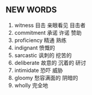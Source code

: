 ## NEW WORDS

1. witness 目击 亲眼看见 目击者
2. commitment 承诺 许诺 赞助
3. proficiency 精通 熟练
4. indignant 愤慨的
5. sarcastic 讽刺的 挖苦的
6. deliberate 故意的 沉着的 研讨
7. intimidate 恐吓 威胁
8. gloomy 愁容满面的 阴暗的
9. wholly 完全地
